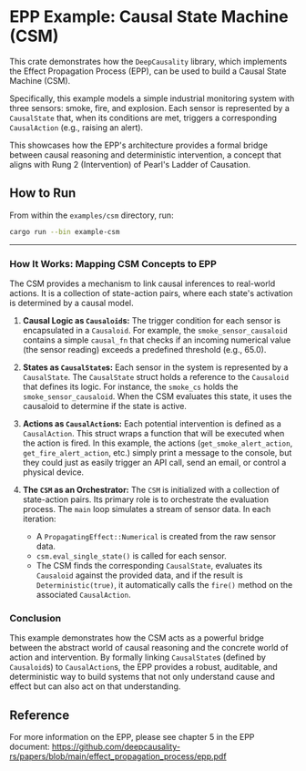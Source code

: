 # EPP Example: Causal State Machine (CSM)

This crate demonstrates how the `DeepCausality` library, which implements the Effect Propagation Process (EPP), can be used to build a Causal State Machine (CSM). 

Specifically, this example models a simple industrial monitoring system with three sensors: smoke, fire, and explosion. Each sensor is represented by a `CausalState` that, when its conditions are met, triggers a corresponding `CausalAction` (e.g., raising an alert).

This showcases how the EPP's architecture provides a formal bridge between causal reasoning and deterministic intervention, a concept that aligns with Rung 2 (Intervention) of Pearl's Ladder of Causation.

## How to Run

From within the `examples/csm` directory, run:

```bash
cargo run --bin example-csm
```

---

### How It Works: Mapping CSM Concepts to EPP

The CSM provides a mechanism to link causal inferences to real-world actions. It is a collection of state-action pairs, where each state's activation is determined by a causal model.

1.  **Causal Logic as `Causaloid`s:**
    The trigger condition for each sensor is encapsulated in a `Causaloid`. For example, the `smoke_sensor_causaloid` contains a simple `causal_fn` that checks if an incoming numerical value (the sensor reading) exceeds a predefined threshold (e.g., 65.0).

2.  **States as `CausalState`s:**
    Each sensor in the system is represented by a `CausalState`. The `CausalState` struct holds a reference to the `Causaloid` that defines its logic. For instance, the `smoke_cs` holds the `smoke_sensor_causaloid`. When the CSM evaluates this state, it uses the causaloid to determine if the state is active.

3.  **Actions as `CausalAction`s:**
    Each potential intervention is defined as a `CausalAction`. This struct wraps a function that will be executed when the action is fired. In this example, the actions (`get_smoke_alert_action`, `get_fire_alert_action`, etc.) simply print a message to the console, but they could just as easily trigger an API call, send an email, or control a physical device.

4.  **The `CSM` as an Orchestrator:**
    The `CSM` is initialized with a collection of state-action pairs. Its primary role is to orchestrate the evaluation process. The `main` loop simulates a stream of sensor data. In each iteration:
    - A `PropagatingEffect::Numerical` is created from the raw sensor data.
    - `csm.eval_single_state()` is called for each sensor.
    - The CSM finds the corresponding `CausalState`, evaluates its `Causaloid` against the provided data, and if the result is `Deterministic(true)`, it automatically calls the `fire()` method on the associated `CausalAction`.

### Conclusion

This example demonstrates how the CSM acts as a powerful bridge between the abstract world of causal reasoning and the concrete world of action and intervention. By formally linking `CausalState`s (defined by `Causaloid`s) to `CausalAction`s, the EPP provides a robust, auditable, and deterministic way to build systems that not only understand cause and effect but can also act on that understanding.


## Reference

For more information on the EPP, please see chapter 5 in the EPP document:
https://github.com/deepcausality-rs/papers/blob/main/effect_propagation_process/epp.pdf

